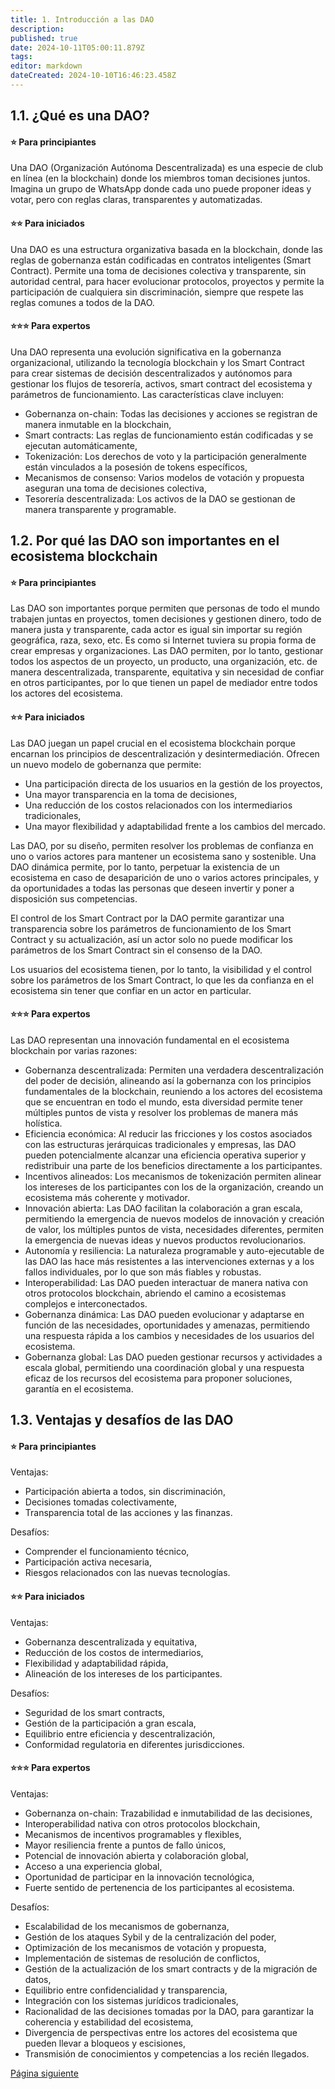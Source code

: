 ```yaml
---
title: 1. Introducción a las DAO
description: 
published: true
date: 2024-10-11T05:00:11.879Z
tags: 
editor: markdown
dateCreated: 2024-10-10T16:46:23.458Z
---
```


## **1.1. ¿Qué es una DAO?**

#### **⭐ Para principiantes**

Una DAO (Organización Autónoma Descentralizada) es una especie de club en línea (en la blockchain) donde los miembros toman decisiones juntos. Imagina un grupo de WhatsApp donde cada uno puede proponer ideas y votar, pero con reglas claras, transparentes y automatizadas.

#### **⭐⭐ Para iniciados**

Una DAO es una estructura organizativa basada en la blockchain, donde las reglas de gobernanza están codificadas en contratos inteligentes (Smart Contract). Permite una toma de decisiones colectiva y transparente, sin autoridad central, para hacer evolucionar protocolos, proyectos y permite la participación de cualquiera sin discriminación, siempre que respete las reglas comunes a todos de la DAO.

#### **⭐⭐⭐ Para expertos**

Una DAO representa una evolución significativa en la gobernanza organizacional, utilizando la tecnología blockchain y los Smart Contract para crear sistemas de decisión descentralizados y autónomos para gestionar los flujos de tesorería, activos, smart contract del ecosistema y parámetros de funcionamiento. Las características clave incluyen:

- Gobernanza on-chain: Todas las decisiones y acciones se registran de manera inmutable en la blockchain,
- Smart contracts: Las reglas de funcionamiento están codificadas y se ejecutan automáticamente,
- Tokenización: Los derechos de voto y la participación generalmente están vinculados a la posesión de tokens específicos,
- Mecanismos de consenso: Varios modelos de votación y propuesta aseguran una toma de decisiones colectiva,
- Tesorería descentralizada: Los activos de la DAO se gestionan de manera transparente y programable.

## **1.2. Por qué las DAO son importantes en el ecosistema blockchain**

#### **⭐ Para principiantes**

Las DAO son importantes porque permiten que personas de todo el mundo trabajen juntas en proyectos, tomen decisiones y gestionen dinero, todo de manera justa y transparente, cada actor es igual sin importar su región geográfica, raza, sexo, etc. Es como si Internet tuviera su propia forma de crear empresas y organizaciones. Las DAO permiten, por lo tanto, gestionar todos los aspectos de un proyecto, un producto, una organización, etc. de manera descentralizada, transparente, equitativa y sin necesidad de confiar en otros participantes, por lo que tienen un papel de mediador entre todos los actores del ecosistema.

#### **⭐⭐ Para iniciados**

Las DAO juegan un papel crucial en el ecosistema blockchain porque encarnan los principios de descentralización y desintermediación. Ofrecen un nuevo modelo de gobernanza que permite:

- Una participación directa de los usuarios en la gestión de los proyectos,
- Una mayor transparencia en la toma de decisiones,
- Una reducción de los costos relacionados con los intermediarios tradicionales,
- Una mayor flexibilidad y adaptabilidad frente a los cambios del mercado.

Las DAO, por su diseño, permiten resolver los problemas de confianza en uno o varios actores para mantener un ecosistema sano y sostenible. Una DAO dinámica permite, por lo tanto, perpetuar la existencia de un ecosistema en caso de desaparición de uno o varios actores principales, y da oportunidades a todas las personas que deseen invertir y poner a disposición sus competencias.

El control de los Smart Contract por la DAO permite garantizar una transparencia sobre los parámetros de funcionamiento de los Smart Contract y su actualización, así un actor solo no puede modificar los parámetros de los Smart Contract sin el consenso de la DAO.

Los usuarios del ecosistema tienen, por lo tanto, la visibilidad y el control sobre los parámetros de los Smart Contract, lo que les da confianza en el ecosistema sin tener que confiar en un actor en particular.

#### **⭐⭐⭐ Para expertos**

Las DAO representan una innovación fundamental en el ecosistema blockchain por varias razones:

- Gobernanza descentralizada: Permiten una verdadera descentralización del poder de decisión, alineando así la gobernanza con los principios fundamentales de la blockchain, reuniendo a los actores del ecosistema que se encuentran en todo el mundo, esta diversidad permite tener múltiples puntos de vista y resolver los problemas de manera más holística.
- Eficiencia económica: Al reducir las fricciones y los costos asociados con las estructuras jerárquicas tradicionales y empresas, las DAO pueden potencialmente alcanzar una eficiencia operativa superior y redistribuir una parte de los beneficios directamente a los participantes.
- Incentivos alineados: Los mecanismos de tokenización permiten alinear los intereses de los participantes con los de la organización, creando un ecosistema más coherente y motivador.
- Innovación abierta: Las DAO facilitan la colaboración a gran escala, permitiendo la emergencia de nuevos modelos de innovación y creación de valor, los múltiples puntos de vista, necesidades diferentes, permiten la emergencia de nuevas ideas y nuevos productos revolucionarios.
- Autonomía y resiliencia: La naturaleza programable y auto-ejecutable de las DAO las hace más resistentes a las intervenciones externas y a los fallos individuales, por lo que son más fiables y robustas.
- Interoperabilidad: Las DAO pueden interactuar de manera nativa con otros protocolos blockchain, abriendo el camino a ecosistemas complejos e interconectados.
- Gobernanza dinámica: Las DAO pueden evolucionar y adaptarse en función de las necesidades, oportunidades y amenazas, permitiendo una respuesta rápida a los cambios y necesidades de los usuarios del ecosistema.
- Gobernanza global: Las DAO pueden gestionar recursos y actividades a escala global, permitiendo una coordinación global y una respuesta eficaz de los recursos del ecosistema para proponer soluciones, garantía en el ecosistema.

## **1.3. Ventajas y desafíos de las DAO**

#### **⭐ Para principiantes**

Ventajas:

- Participación abierta a todos, sin discriminación,
- Decisiones tomadas colectivamente,
- Transparencia total de las acciones y las finanzas.

Desafíos:

- Comprender el funcionamiento técnico,
- Participación activa necesaria,
- Riesgos relacionados con las nuevas tecnologías.

#### **⭐⭐ Para iniciados**

Ventajas:

- Gobernanza descentralizada y equitativa,
- Reducción de los costos de intermediarios,
- Flexibilidad y adaptabilidad rápida,
- Alineación de los intereses de los participantes.

Desafíos:

- Seguridad de los smart contracts,
- Gestión de la participación a gran escala,
- Equilibrio entre eficiencia y descentralización,
- Conformidad regulatoria en diferentes jurisdicciones.

#### **⭐⭐⭐ Para expertos**

Ventajas:

- Gobernanza on-chain: Trazabilidad e inmutabilidad de las decisiones,
- Interoperabilidad nativa con otros protocolos blockchain,
- Mecanismos de incentivos programables y flexibles,
- Mayor resiliencia frente a puntos de fallo únicos,
- Potencial de innovación abierta y colaboración global,
- Acceso a una experiencia global,
- Oportunidad de participar en la innovación tecnológica,
- Fuerte sentido de pertenencia de los participantes al ecosistema.

Desafíos:

- Escalabilidad de los mecanismos de gobernanza,
- Gestión de los ataques Sybil y de la centralización del poder,
- Optimización de los mecanismos de votación y propuesta,
- Implementación de sistemas de resolución de conflictos,
- Gestión de la actualización de los smart contracts y de la migración de datos,
- Equilibrio entre confidencialidad y transparencia,
- Integración con los sistemas jurídicos tradicionales,
- Racionalidad de las decisiones tomadas por la DAO, para garantizar la coherencia y estabilidad del ecosistema,
- Divergencia de perspectivas entre los actores del ecosistema que pueden llevar a bloqueos y escisiones,
- Transmisión de conocimientos y competencias a los recién llegados.

[Página siguiente](/es/DAO/DAO_RealToken)

